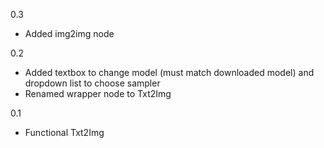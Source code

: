 0.3

* Added img2img node 

0.2 

* Added textbox to change model (must match downloaded model) and dropdown list to choose sampler
* Renamed wrapper node to Txt2Img

0.1 

* Functional Txt2Img
